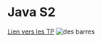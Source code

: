 # Java S2

[Lien vers les TP](http://igm.univ-mlv.fr/ens/IR/IMAC2/2016-2017/Java/index.php)
![des barres](https://i.imgur.com/y41pi4n.jpg)
